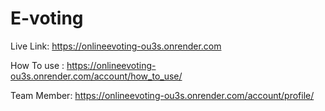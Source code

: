 # E-voting
Live Link: https://onlineevoting-ou3s.onrender.com

How To use : https://onlineevoting-ou3s.onrender.com/account/how_to_use/

Team Member: https://onlineevoting-ou3s.onrender.com/account/profile/
